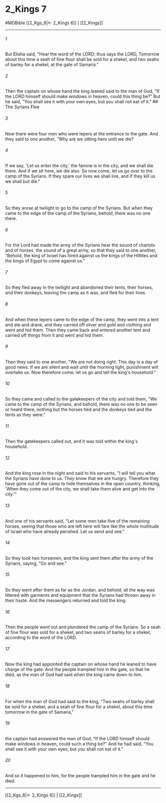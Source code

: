 # 2_Kings 7
#MDBible
[[2_Kgs_6|← 2_Kings 6]] | [[2_Kings]]

***

###### 1 

But Elisha said, "Hear the word of the LORD: thus says the LORD, Tomorrow about this time a seah of fine flour shall be sold for a shekel, and two seahs of barley for a shekel, at the gate of Samaria." 

###### 2 

Then the captain on whose hand the king leaned said to the man of God, "If the LORD himself should make windows in heaven, could this thing be?" But he said, "You shall see it with your own eyes, but you shall not eat of it." ## The Syrians Flee 

###### 3 

Now there were four men who were lepers at the entrance to the gate. And they said to one another, "Why are we sitting here until we die? 

###### 4 

If we say, 'Let us enter the city,' the famine is in the city, and we shall die there. And if we sit here, we die also. So now come, let us go over to the camp of the Syrians. If they spare our lives we shall live, and if they kill us we shall but die." 

###### 5 

So they arose at twilight to go to the camp of the Syrians. But when they came to the edge of the camp of the Syrians, behold, there was no one there. 

###### 6 

For the Lord had made the army of the Syrians hear the sound of chariots and of horses, the sound of a great army, so that they said to one another, "Behold, the king of Israel has hired against us the kings of the Hittites and the kings of Egypt to come against us." 

###### 7 

So they fled away in the twilight and abandoned their tents, their horses, and their donkeys, leaving the camp as it was, and fled for their lives. 

###### 8 

And when these lepers came to the edge of the camp, they went into a tent and ate and drank, and they carried off silver and gold and clothing and went and hid them. Then they came back and entered another tent and carried off things from it and went and hid them. 

###### 9 

Then they said to one another, "We are not doing right. This day is a day of good news. If we are silent and wait until the morning light, punishment will overtake us. Now therefore come; let us go and tell the king's household." 

###### 10 

So they came and called to the gatekeepers of the city and told them, "We came to the camp of the Syrians, and behold, there was no one to be seen or heard there, nothing but the horses tied and the donkeys tied and the tents as they were." 

###### 11 

Then the gatekeepers called out, and it was told within the king's household. 

###### 12 

And the king rose in the night and said to his servants, "I will tell you what the Syrians have done to us. They know that we are hungry. Therefore they have gone out of the camp to hide themselves in the open country, thinking, 'When they come out of the city, we shall take them alive and get into the city.'" 

###### 13 

And one of his servants said, "Let some men take five of the remaining horses, seeing that those who are left here will fare like the whole multitude of Israel who have already perished. Let us send and see." 

###### 14 

So they took two horsemen, and the king sent them after the army of the Syrians, saying, "Go and see." 

###### 15 

So they went after them as far as the Jordan, and behold, all the way was littered with garments and equipment that the Syrians had thrown away in their haste. And the messengers returned and told the king. 

###### 16 

Then the people went out and plundered the camp of the Syrians. So a seah of fine flour was sold for a shekel, and two seahs of barley for a shekel, according to the word of the LORD. 

###### 17 

Now the king had appointed the captain on whose hand he leaned to have charge of the gate. And the people trampled him in the gate, so that he died, as the man of God had said when the king came down to him. 

###### 18 

For when the man of God had said to the king, "Two seahs of barley shall be sold for a shekel, and a seah of fine flour for a shekel, about this time tomorrow in the gate of Samaria," 

###### 19 

the captain had answered the man of God, "If the LORD himself should make windows in heaven, could such a thing be?" And he had said, "You shall see it with your own eyes, but you shall not eat of it." 

###### 20 

And so it happened to him, for the people trampled him in the gate and he died. 

***

[[2_Kgs_6|← 2_Kings 6]] | [[2_Kings]]
